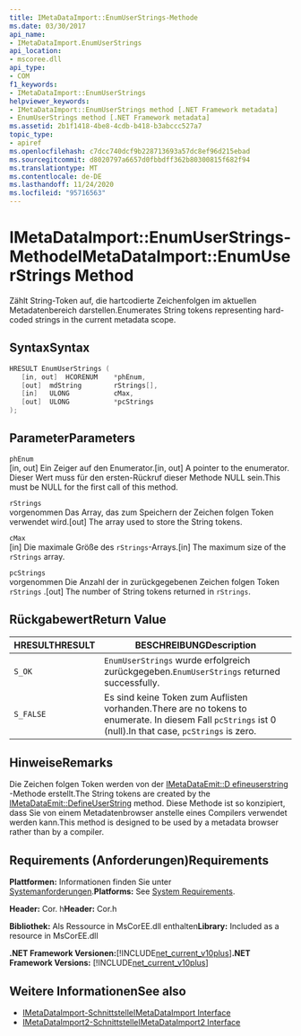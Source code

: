 ```yaml
---
title: IMetaDataImport::EnumUserStrings-Methode
ms.date: 03/30/2017
api_name:
- IMetaDataImport.EnumUserStrings
api_location:
- mscoree.dll
api_type:
- COM
f1_keywords:
- IMetaDataImport::EnumUserStrings
helpviewer_keywords:
- IMetaDataImport::EnumUserStrings method [.NET Framework metadata]
- EnumUserStrings method [.NET Framework metadata]
ms.assetid: 2b1f1418-4be8-4cdb-b418-b3abccc527a7
topic_type:
- apiref
ms.openlocfilehash: c7dcc740dcf9b228713693a57dc8ef96d215ebad
ms.sourcegitcommit: d8020797a6657d0fbbdff362b80300815f682f94
ms.translationtype: MT
ms.contentlocale: de-DE
ms.lasthandoff: 11/24/2020
ms.locfileid: "95716563"
---
```

# <a name="imetadataimportenumuserstrings-method"></a><span data-ttu-id="7e606-102">IMetaDataImport::EnumUserStrings-Methode</span><span class="sxs-lookup"><span data-stu-id="7e606-102">IMetaDataImport::EnumUserStrings Method</span></span>

<span data-ttu-id="7e606-103">Zählt String-Token auf, die hartcodierte Zeichenfolgen im aktuellen Metadatenbereich darstellen.</span><span class="sxs-lookup"><span data-stu-id="7e606-103">Enumerates String tokens representing hard-coded strings in the current metadata scope.</span></span>  
  
## <a name="syntax"></a><span data-ttu-id="7e606-104">Syntax</span><span class="sxs-lookup"><span data-stu-id="7e606-104">Syntax</span></span>  
  
```cpp  
HRESULT EnumUserStrings (  
   [in, out]  HCORENUM    *phEnum,  
   [out]  mdString        rStrings[],  
   [in]   ULONG           cMax,  
   [out]  ULONG           *pcStrings  
);  
```  
  
## <a name="parameters"></a><span data-ttu-id="7e606-105">Parameter</span><span class="sxs-lookup"><span data-stu-id="7e606-105">Parameters</span></span>  

 `phEnum`  
 <span data-ttu-id="7e606-106">[in, out] Ein Zeiger auf den Enumerator.</span><span class="sxs-lookup"><span data-stu-id="7e606-106">[in, out] A pointer to the enumerator.</span></span> <span data-ttu-id="7e606-107">Dieser Wert muss für den ersten-Rückruf dieser Methode NULL sein.</span><span class="sxs-lookup"><span data-stu-id="7e606-107">This must be NULL for the first call of this method.</span></span>  
  
 `rStrings`  
 <span data-ttu-id="7e606-108">vorgenommen Das Array, das zum Speichern der Zeichen folgen Token verwendet wird.</span><span class="sxs-lookup"><span data-stu-id="7e606-108">[out] The array used to store the String tokens.</span></span>  
  
 `cMax`  
 <span data-ttu-id="7e606-109">[in] Die maximale Größe des `rStrings`-Arrays.</span><span class="sxs-lookup"><span data-stu-id="7e606-109">[in] The maximum size of the `rStrings` array.</span></span>  
  
 `pcStrings`  
 <span data-ttu-id="7e606-110">vorgenommen Die Anzahl der in zurückgegebenen Zeichen folgen Token `rStrings` .</span><span class="sxs-lookup"><span data-stu-id="7e606-110">[out] The number of String tokens returned in `rStrings`.</span></span>  
  
## <a name="return-value"></a><span data-ttu-id="7e606-111">Rückgabewert</span><span class="sxs-lookup"><span data-stu-id="7e606-111">Return Value</span></span>  
  
|<span data-ttu-id="7e606-112">HRESULT</span><span class="sxs-lookup"><span data-stu-id="7e606-112">HRESULT</span></span>|<span data-ttu-id="7e606-113">BESCHREIBUNG</span><span class="sxs-lookup"><span data-stu-id="7e606-113">Description</span></span>|  
|-------------|-----------------|  
|`S_OK`|<span data-ttu-id="7e606-114">`EnumUserStrings` wurde erfolgreich zurückgegeben.</span><span class="sxs-lookup"><span data-stu-id="7e606-114">`EnumUserStrings` returned successfully.</span></span>|  
|`S_FALSE`|<span data-ttu-id="7e606-115">Es sind keine Token zum Auflisten vorhanden.</span><span class="sxs-lookup"><span data-stu-id="7e606-115">There are no tokens to enumerate.</span></span> <span data-ttu-id="7e606-116">In diesem Fall `pcStrings` ist 0 (null).</span><span class="sxs-lookup"><span data-stu-id="7e606-116">In that case, `pcStrings` is zero.</span></span>|  
  
## <a name="remarks"></a><span data-ttu-id="7e606-117">Hinweise</span><span class="sxs-lookup"><span data-stu-id="7e606-117">Remarks</span></span>  

 <span data-ttu-id="7e606-118">Die Zeichen folgen Token werden von der [IMetaDataEmit::D efineuserstring](imetadataemit-defineuserstring-method.md) -Methode erstellt.</span><span class="sxs-lookup"><span data-stu-id="7e606-118">The String tokens are created by the [IMetaDataEmit::DefineUserString](imetadataemit-defineuserstring-method.md) method.</span></span> <span data-ttu-id="7e606-119">Diese Methode ist so konzipiert, dass Sie von einem Metadatenbrowser anstelle eines Compilers verwendet werden kann.</span><span class="sxs-lookup"><span data-stu-id="7e606-119">This method is designed to be used by a metadata browser rather than by a compiler.</span></span>  
  
## <a name="requirements"></a><span data-ttu-id="7e606-120">Requirements (Anforderungen)</span><span class="sxs-lookup"><span data-stu-id="7e606-120">Requirements</span></span>  

 <span data-ttu-id="7e606-121">**Plattformen:** Informationen finden Sie unter [Systemanforderungen](../../get-started/system-requirements.md).</span><span class="sxs-lookup"><span data-stu-id="7e606-121">**Platforms:** See [System Requirements](../../get-started/system-requirements.md).</span></span>  
  
 <span data-ttu-id="7e606-122">**Header:** Cor. h</span><span class="sxs-lookup"><span data-stu-id="7e606-122">**Header:** Cor.h</span></span>  
  
 <span data-ttu-id="7e606-123">**Bibliothek:** Als Ressource in MsCorEE.dll enthalten</span><span class="sxs-lookup"><span data-stu-id="7e606-123">**Library:** Included as a resource in MsCorEE.dll</span></span>  
  
 <span data-ttu-id="7e606-124">**.NET Framework Versionen:**[!INCLUDE[net_current_v10plus](../../../../includes/net-current-v10plus-md.md)]</span><span class="sxs-lookup"><span data-stu-id="7e606-124">**.NET Framework Versions:** [!INCLUDE[net_current_v10plus](../../../../includes/net-current-v10plus-md.md)]</span></span>  
  
## <a name="see-also"></a><span data-ttu-id="7e606-125">Weitere Informationen</span><span class="sxs-lookup"><span data-stu-id="7e606-125">See also</span></span>

- [<span data-ttu-id="7e606-126">IMetaDataImport-Schnittstelle</span><span class="sxs-lookup"><span data-stu-id="7e606-126">IMetaDataImport Interface</span></span>](imetadataimport-interface.md)
- [<span data-ttu-id="7e606-127">IMetaDataImport2-Schnittstelle</span><span class="sxs-lookup"><span data-stu-id="7e606-127">IMetaDataImport2 Interface</span></span>](imetadataimport2-interface.md)
